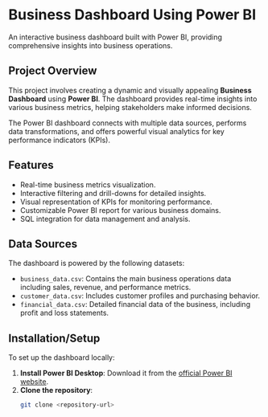 # Business Dashboard Using Power BI

An interactive business dashboard built with Power BI, providing comprehensive insights into business operations.

## Project Overview

This project involves creating a dynamic and visually appealing **Business Dashboard** using **Power BI**. The dashboard provides real-time insights into various business metrics, helping stakeholders make informed decisions.

The Power BI dashboard connects with multiple data sources, performs data transformations, and offers powerful visual analytics for key performance indicators (KPIs).

## Features

- Real-time business metrics visualization.
- Interactive filtering and drill-downs for detailed insights.
- Visual representation of KPIs for monitoring performance.
- Customizable Power BI report for various business domains.
- SQL integration for data management and analysis.

## Data Sources

The dashboard is powered by the following datasets:

- `business_data.csv`: Contains the main business operations data including sales, revenue, and performance metrics.
- `customer_data.csv`: Includes customer profiles and purchasing behavior.
- `financial_data.csv`: Detailed financial data of the business, including profit and loss statements.

## Installation/Setup

To set up the dashboard locally:

1. **Install Power BI Desktop**: Download it from the [official Power BI website](https://powerbi.microsoft.com/).
2. **Clone the repository**:
   ```bash
   git clone <repository-url>



